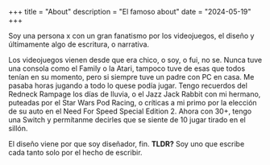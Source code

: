 +++
title = "About"
description = "El famoso about"
date = "2024-05-19"
+++

Soy una persona x con un gran fanatismo por los videojuegos, el diseño y últimamente algo de escritura, o narrativa.

Los videojuegos vienen desde que era chico, o soy, o fui, no se. Nunca tuve una consola como el Family o la Atari, tampoco tuve de esas que todos tenían en su momento, pero si siempre tuve un padre con PC en casa. Me pasaba horas jugando a todo lo quese podía jugar. Tengo recuerdos del Redneck Rampage los días de lluvia, o el Jazz Jack Rabbit con mi hermano, puteadas por el Star Wars Pod Racing, o críticas a mi primo por la elección de su auto en el Need For Speed Special Edition 2. Ahora con 30+, tengo una Switch y permítanme decirles que se siente de 10 jugar tirado en el sillón.

El diseño viene por que soy diseñador, fin.
**TLDR?** Soy uno que escribe cada tanto solo por el hecho de escribir.